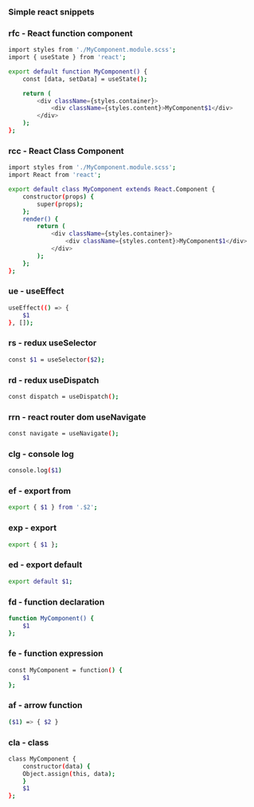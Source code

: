 ### Simple react snippets

### rfc - React function component

```bash
import styles from './MyComponent.module.scss';
import { useState } from 'react';

export default function MyComponent() {
	const [data, setData] = useState();

	return (
		<div className={styles.container}>
			<div className={styles.content}>MyComponent$1</div>
		</div>
	);
};

```

### rcc - React Class Component

```bash
import styles from './MyComponent.module.scss';
import React from 'react';

export default class MyComponent extends React.Component {
	constructor(props) {
		super(props);
	};
	render() {
		return (
			<div className={styles.container}>
				<div className={styles.content}>MyComponent$1</div>
			</div>
		);
	};
};

```

### ue - useEffect

```bash
useEffect(() => {
	$1
}, []);

```

### rs - redux useSelector

```bash
const $1 = useSelector($2);

```

### rd - redux useDispatch

```bash
const dispatch = useDispatch();

```

### rrn - react router dom useNavigate

```bash
const navigate = useNavigate();

```

### clg - console log

```bash
console.log($1)
```

### ef - export from

```bash
export { $1 } from '.$2';

```

### exp - export

```bash
export { $1 };

```

### ed - export default

```bash
export default $1;

```

### fd - function declaration

```bash
function MyComponent() {
	$1
};

```

### fe - function expression

```bash
const MyComponent = function() {
	$1
};

```

### af - arrow function

```bash
($1) => { $2 }
```

### cla - class

```bash
class MyComponent {
	constructor(data) {
	Object.assign(this, data);
	}
	$1
};

```
